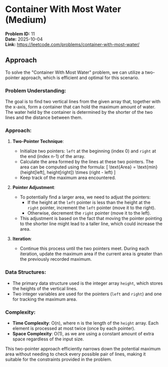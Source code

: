 # Container With Most Water (Medium)

**Problem ID:** 11  
**Date:** 2025-10-04  
**Link:** https://leetcode.com/problems/container-with-most-water/

## Approach

To solve the "Container With Most Water" problem, we can utilize a two-pointer approach, which is efficient and optimal for this scenario.

### Problem Understanding:
The goal is to find two vertical lines from the given array that, together with the x-axis, form a container that can hold the maximum amount of water. The water held by the container is determined by the shorter of the two lines and the distance between them.

### Approach:
1. **Two-Pointer Technique**: 
   - Initialize two pointers: `left` at the beginning (index 0) and `right` at the end (index n-1) of the array.
   - Calculate the area formed by the lines at these two pointers. The area can be computed using the formula:
     \[
     \text{Area} = \text{min}(height[left], height[right]) \times (right - left)
     \]
   - Keep track of the maximum area encountered.

2. **Pointer Adjustment**:
   - To potentially find a larger area, we need to adjust the pointers:
     - If the height at the `left` pointer is less than the height at the `right` pointer, increment the `left` pointer (move it to the right).
     - Otherwise, decrement the `right` pointer (move it to the left).
   - This adjustment is based on the fact that moving the pointer pointing to the shorter line might lead to a taller line, which could increase the area.

3. **Iteration**:
   - Continue this process until the two pointers meet. During each iteration, update the maximum area if the current area is greater than the previously recorded maximum.

### Data Structures:
- The primary data structure used is the integer array `height`, which stores the heights of the vertical lines.
- Two integer variables are used for the pointers (`left` and `right`) and one for tracking the maximum area.

### Complexity:
- **Time Complexity**: O(n), where n is the length of the `height` array. Each element is processed at most twice (once by each pointer).
- **Space Complexity**: O(1), as we are using a constant amount of extra space regardless of the input size.

This two-pointer approach efficiently narrows down the potential maximum area without needing to check every possible pair of lines, making it suitable for the constraints provided in the problem.

